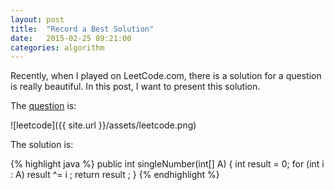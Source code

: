 ```yaml
---
layout: post
title:  "Record a Best Solution"
date:   2015-02-25 09:21:00
categories: algorithm
---
```


Recently, when I played on LeetCode.com, there is a solution for a question is really beautiful. 
In this post, I want to present this solution.

The [question](https://oj.leetcode.com/problems/single-number/) is:

![leetcode]({{ site.url }}/assets/leetcode.png)

The solution is: 

{% highlight java %}
public int singleNumber(int[] A) {
    int result = 0; 
    for (int i : A) result ^= i ; 
    return result ; 
} 
{% endhighlight %}

